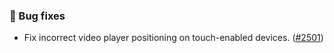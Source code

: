 ### 🐛 Bug fixes
* Fix incorrect video player positioning on touch-enabled devices. ([#2501](https://github.com/stashapp/stash/issues/2501))
